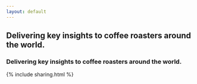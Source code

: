 ```yaml
---
layout: default
---
```


## Delivering key insights to coffee roasters around the world. 

### Delivering key insights to coffee roasters around the world. 

{% include sharing.html %}
